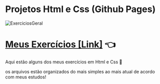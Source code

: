 # Projetos Html e Css (Github Pages)

![ExerciciosGeral](https://github.com/matheuspedrosam/Projetos-Html-e-Css/assets/99772255/edc7ecab-21e7-4a17-979f-214ba900a157)

# <a target="_blank" href="https://matheuspedrosam.github.io/Projetos-Html-e-Css">Meus Exercícios [Link]</a> 👈

Aqui estão alguns dos meus exercícios em Html e Css 🙂

os arquivos estão organizados do mais simples ao mais atual de acordo com meus estudos!

